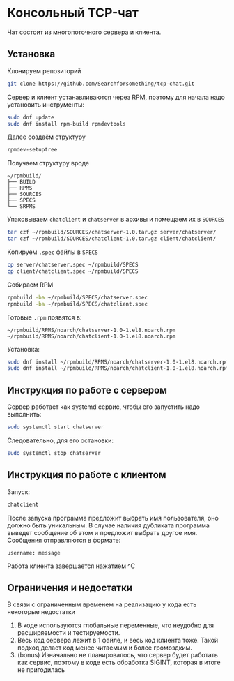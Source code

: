 # Консольный TCP-чат

Чат состоит из многопоточного сервера и клиента.

## Установка

Клонируем репозиторий

```bash
git clone https://github.com/Searchforsomething/tcp-chat.git
```

Сервер и клиент устанавливаются через RPM, поэтому для начала надо установить инструменты:

```bash
sudo dnf update
sudo dnf install rpm-build rpmdevtools
```

Далее создаём структуру

```bash
rpmdev-setuptree
```

Получаем структуру вроде

```
~/rpmbuild/
├── BUILD
├── RPMS
├── SOURCES
├── SPECS
└── SRPMS
```

Упаковываем `chatclient` и `chatserver` в архивы и помещаем их в `SOURCES`

```bash
tar czf ~/rpmbuild/SOURCES/chatserver-1.0.tar.gz server/chatserver/
tar czf ~/rpmbuild/SOURCES/chatclient-1.0.tar.gz client/chatclient/
```

Копируем `.spec` файлы в `SPECS`

```bash
cp server/chatserver.spec ~/rpmbuild/SPECS
cp client/chatclient.spec ~/rpmbuild/SPECS
```

Собираем RPM

```bash
rpmbuild -ba ~/rpmbuild/SPECS/chatserver.spec
rpmbuild -ba ~/rpmbuild/SPECS/chatclient.spec
```

Готовые `.rpm` появятся в:

```
~/rpmbuild/RPMS/noarch/chatserver-1.0-1.el8.noarch.rpm
~/rpmbuild/RPMS/noarch/chatclient-1.0-1.el8.noarch.rpm
```

Установка:

```bash
sudo dnf install ~/rpmbuild/RPMS/noarch/chatserver-1.0-1.el8.noarch.rpm
sudo dnf install ~/rpmbuild/RPMS/noarch/chatсlient-1.0-1.el8.noarch.rpm
```

## Инструкция по работе с сервером

Сервер работает как systemd сервис, чтобы его запустить надо выполнить:

```bash
sudo systemctl start chatserver
```

Следовательно, для его остановки:

```bash
sudo systemctl stop chatserver
```

## Инструкция по работе с клиентом

Запуск: 

```bash
chatclient
```

После запуска программа предложит выбрать имя пользователя, оно должно быть уникальным. В случае наличия дубликата
программа выведет сообщение об этом и предложит выбрать другое имя. Сообщения отправляются в формате:
```
username: message
```

Работа клиента завершается нажатием ^C

## Ограничения и недостатки

В связи с ограниченным временем на реализацию у кода есть некоторые недостатки

1. В коде используются глобальные переменные, что неудобно для расширяемости и тестируемости.
2. Весь код сервера лежит в 1 файле, и весь код клиента тоже. Такой подход делает код менее читаемым и более громоздким.
3. (bonus) Изначально не планировалось, что сервер будет работать как сервис, поэтому в коде есть обработка SIGINT,
которая в итоге не пригодилась